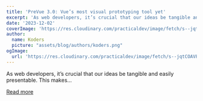 ```yaml
---
title: 'PreVue 3.0: Vue’s most visual prototyping tool yet'
excerpt: 'As web developers, it’s crucial that our ideas be tangible and easily presentable. This makes...'
date: '2023-12-02'
coverImage: 'https://res.cloudinary.com/practicaldev/image/fetch/s--jqtCOAVP--/c_imagga_scale,f_auto,fl_progressive,h_420,q_auto,w_1000/https://dev-to-uploads.s3.amazonaws.com/uploads/articles/ugej1p03w79zpjz4viq1.png'
author:
  name: Koders
  picture: "assets/blog/authors/koders.png"
ogImage:
  url: 'https://res.cloudinary.com/practicaldev/image/fetch/s--jqtCOAVP--/c_imagga_scale,f_auto,fl_progressive,h_420,q_auto,w_1000/https://dev-to-uploads.s3.amazonaws.com/uploads/articles/ugej1p03w79zpjz4viq1.png'
---
```


As web developers, it’s crucial that our ideas be tangible and easily presentable. This makes...

[Read more](https://dev.to/greenteaisgreat/prevue-30-vues-most-visual-prototyping-tool-yet-39lh)
